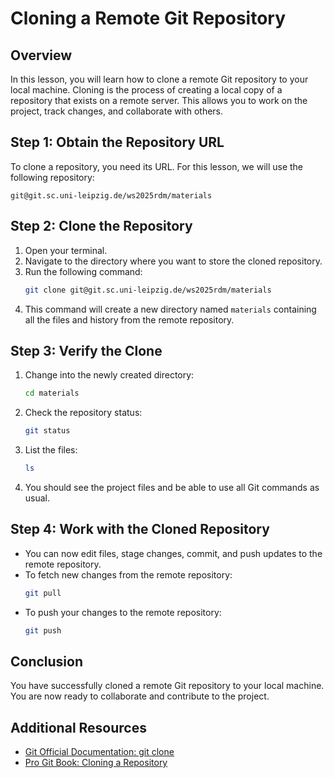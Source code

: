 # Cloning a Remote Git Repository

## Overview
In this lesson, you will learn how to clone a remote Git repository to your local machine. Cloning is the process of creating a local copy of a repository that exists on a remote server. This allows you to work on the project, track changes, and collaborate with others.

## Step 1: Obtain the Repository URL

To clone a repository, you need its URL. For this lesson, we will use the following repository:
```
git@git.sc.uni-leipzig.de/ws2025rdm/materials
```

## Step 2: Clone the Repository

1. Open your terminal.
2. Navigate to the directory where you want to store the cloned repository.
3. Run the following command:
   ```bash
   git clone git@git.sc.uni-leipzig.de/ws2025rdm/materials
   ```
4. This command will create a new directory named `materials` containing all the files and history from the remote repository.

## Step 3: Verify the Clone

1. Change into the newly created directory:
   ```bash
   cd materials
   ```
2. Check the repository status:
   ```bash
   git status
   ```
3. List the files:
   ```bash
   ls
   ```
4. You should see the project files and be able to use all Git commands as usual.

## Step 4: Work with the Cloned Repository

- You can now edit files, stage changes, commit, and push updates to the remote repository.
- To fetch new changes from the remote repository:
  ```bash
  git pull
  ```
- To push your changes to the remote repository:
  ```bash
  git push
  ```

## Conclusion
You have successfully cloned a remote Git repository to your local machine. You are now ready to collaborate and contribute to the project.

## Additional Resources
- [Git Official Documentation: git clone](https://git-scm.com/docs/git-clone)
- [Pro Git Book: Cloning a Repository](https://git-scm.com/book/en/v2/Git-Basics-Getting-a-Git-Repository)